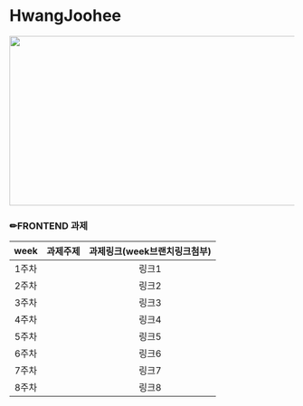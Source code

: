 # HwangJoohee
<img src="https://user-images.githubusercontent.com/93020734/224777742-97b438df-9d86-4d46-b880-7b039a54bacc.png" width = "600" height="300" />

### ✏FRONTEND 과제

|**week**|과제주제|과제링크(week브랜치링크첨부)|
|:---:|:---:|:---:|
|1주차||링크1|
|2주차||링크2|
|3주차||링크3|
|4주차||링크4|
|5주차||링크5|
|6주차||링크6|
|7주차||링크7|
|8주차||링크8|
